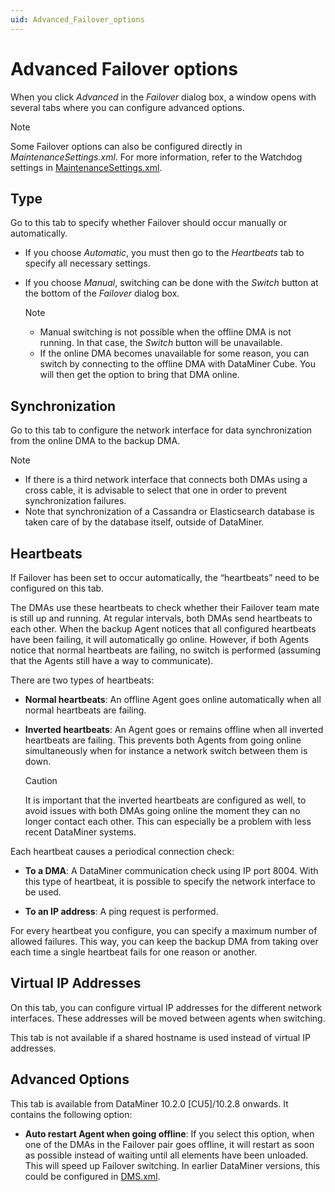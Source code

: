 ```yaml
---
uid: Advanced_Failover_options
---
```


# Advanced Failover options

When you click *Advanced* in the *Failover* dialog box, a window opens with several tabs where you can configure advanced options.

> [!NOTE]
> Some Failover options can also be configured directly in *MaintenanceSettings.xml*. For more information, refer to the Watchdog settings in [MaintenanceSettings.xml](xref:MaintenanceSettings_xml).

## Type

Go to this tab to specify whether Failover should occur manually or automatically.

- If you choose *Automatic*, you must then go to the *Heartbeats* tab to specify all necessary settings.

- If you choose *Manual*, switching can be done with the *Switch* button at the bottom of the *Failover* dialog box.

  > [!NOTE]
  >
  > - Manual switching is not possible when the offline DMA is not running. In that case, the *Switch* button will be unavailable.
  > - If the online DMA becomes unavailable for some reason, you can switch by connecting to the offline DMA with DataMiner Cube. You will then get the option to bring that DMA online.

## Synchronization

Go to this tab to configure the network interface for data synchronization from the online DMA to the backup DMA.

> [!NOTE]
>
> - If there is a third network interface that connects both DMAs using a cross cable, it is advisable to select that one in order to prevent synchronization failures.
> - Note that synchronization of a Cassandra or Elasticsearch database is taken care of by the database itself, outside of DataMiner.

## Heartbeats

If Failover has been set to occur automatically, the “heartbeats” need to be configured on this tab.

The DMAs use these heartbeats to check whether their Failover team mate is still up and running. At regular intervals, both DMAs send heartbeats to each other. When the backup Agent notices that all configured heartbeats have been failing, it will automatically go online. However, if both Agents notice that normal heartbeats are failing, no switch is performed (assuming that the Agents still have a way to communicate).

There are two types of heartbeats:

- **Normal heartbeats**: An offline Agent goes online automatically when all normal heartbeats are failing.

- **Inverted heartbeats**: An Agent goes or remains offline when all inverted heartbeats are failing. This prevents both Agents from going online simultaneously when for instance a network switch between them is down.

  > [!CAUTION]
  > It is important that the inverted heartbeats are configured as well, to avoid issues with both DMAs going online the moment they can no longer contact each other. This can especially be a problem with less recent DataMiner systems.

Each heartbeat causes a periodical connection check:

- **To a DMA**: A DataMiner communication check using IP port 8004. With this type of heartbeat, it is possible to specify the network interface to be used.

- **To an IP address**: A ping request is performed.

For every heartbeat you configure, you can specify a maximum number of allowed failures. This way, you can keep the backup DMA from taking over each time a single heartbeat fails for one reason or another.

## Virtual IP Addresses

On this tab, you can configure virtual IP addresses for the different network interfaces. These addresses will be moved between agents when switching.

This tab is not available if a shared hostname is used instead of virtual IP addresses.

## Advanced Options

This tab is available from DataMiner 10.2.0 \[CU5]/10.2.8 onwards. It contains the following option:

- **Auto restart Agent when going offline**: If you select this option, when one of the DMAs in the Failover pair goes offline, it will restart as soon as possible instead of waiting until all elements have been unloaded. This will speed up Failover switching. In earlier DataMiner versions, this could be configured in [DMS.xml](xref:DMS_xml#failover-subtag).
